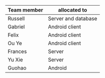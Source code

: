 Team member | allocated to
------------|-------------
Russell     | Server and database
Gabriel     | Android client
Felix       | Android client
Ou Ye       | Android client
Frances     | Server
Yu Xie      | Server
Guohao      | Android
